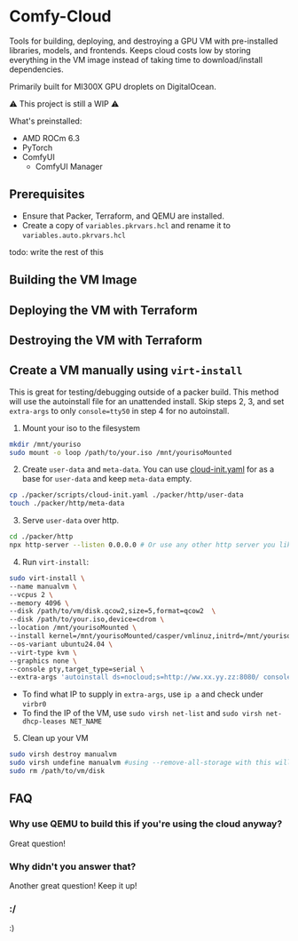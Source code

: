 # Comfy-Cloud
Tools for building, deploying, and destroying a GPU VM with pre-installed libraries, models, and frontends. Keeps cloud costs low by storing everything in the VM image instead of taking time to download/install dependencies.

Primarily built for MI300X GPU droplets on DigitalOcean.

⚠️ This project is still a WIP ⚠️

What's preinstalled:
- AMD ROCm 6.3
- PyTorch
- ComfyUI
    - ComfyUI Manager


## Prerequisites
- Ensure that Packer, Terraform, and QEMU are installed.
- Create a copy of `variables.pkrvars.hcl` and rename it to `variables.auto.pkrvars.hcl`

todo: write the rest of this

## Building the VM Image

## Deploying the VM with Terraform

## Destroying the VM with Terraform


## Create a VM manually using `virt-install`
This is great for testing/debugging outside of a packer build. This method will use the autoinstall file for an unattended install. Skip steps 2, 3, and set `extra-args` to only `console=tty50` in step 4 for no autoinstall.

1. Mount your iso to the filesystem
```sh
mkdir /mnt/youriso
sudo mount -o loop /path/to/your.iso /mnt/yourisoMounted
```
2. Create `user-data` and `meta-data`. You can use [cloud-init.yaml](packer/scripts/cloud-init.yaml) for as a base for `user-data` and keep `meta-data` empty.
```sh
cp ./packer/scripts/cloud-init.yaml ./packer/http/user-data
touch ./packer/http/meta-data
```

3. Serve `user-data` over http.
```sh
cd ./packer/http
npx http-server --listen 0.0.0.0 # Or use any other http server you like
```
4. Run `virt-install`:
```sh
sudo virt-install \
--name manualvm \
--vcpus 2 \
--memory 4096 \
--disk /path/to/vm/disk.qcow2,size=5,format=qcow2  \
--disk /path/to/your.iso,device=cdrom \
--location /mnt/yourisoMounted \
--install kernel=/mnt/yourisoMounted/casper/vmlinuz,initrd=/mnt/yourisoMounted/casper/initrd \
--os-variant ubuntu24.04 \
--virt-type kvm \
--graphics none \
--console pty,target_type=serial \
--extra-args 'autoinstall ds=nocloud;s=http://ww.xx.yy.zz:8080/ console=ttyS0'
```

- To find what IP to supply in `extra-args`, use `ip a` and check under `virbr0`
- To find the IP of the VM, use `sudo virsh net-list` and `sudo virsh net-dhcp-leases NET_NAME`

5. Clean up your VM
```sh
sudo virsh destroy manualvm
sudo virsh undefine manualvm #using --remove-all-storage with this will delete your iso here!
sudo rm /path/to/vm/disk
```

## FAQ
### Why use QEMU to build this if you're using the cloud anyway?
Great question!

### Why didn't you answer that?
Another great question! Keep it up!

### :/
:)